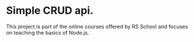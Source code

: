 # Simple CRUD api.This project is part of the online courses offered by RS School and focuses on teaching the basics of Node.js.